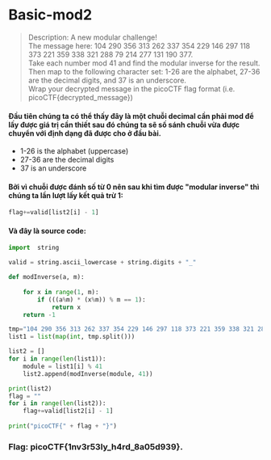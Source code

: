 # Basic-mod2
> Description: A new modular challenge! \
The message here: 104 290 356 313 262 337 354 229 146 297 118 373 221 359 338 321 288 79 214 277 131 190 377.\
Take each number mod 41 and find the modular inverse for the result. Then map to the following character set: 1-26 are the alphabet, 27-36 are the decimal digits, and 37 is an underscore. \
Wrap your decrypted message in the picoCTF flag format (i.e. picoCTF{decrypted_message})


#### Đầu tiên chúng ta có thể thấy đây là một chuỗi decimal cần phải mod để lấy được giá trị cần thiết sau đó chúng ta sẽ số sánh chuỗi vừa được chuyển với định dạng đã được cho ở đầu bài.
* 1-26 is the alphabet (uppercase)
* 27-36 are the decimal digits
* 37 is an underscore

#### Bởi vì chuỗi được đánh số từ 0 nên sau khi tìm được "modular inverse" thì chúng ta lần lượt lấy kết quả trừ 1:
```python
flag+=valid[list2[i] - 1]
```

#### Và đây là source code: 
``` python
import  string

valid = string.ascii_lowercase + string.digits + "_"

def modInverse(a, m):
     
    for x in range(1, m):
        if (((a%m) * (x%m)) % m == 1):
            return x
    return -1

tmp="104 290 356 313 262 337 354 229 146 297 118 373 221 359 338 321 288 79 214 277 131 190 377"
list1 = list(map(int, tmp.split()))

list2 = []
for i in range(len(list1)):
    module = list1[i] % 41
    list2.append(modInverse(module, 41))

print(list2)
flag = ""
for i in range(len(list2)):
    flag+=valid[list2[i] - 1]
    
print("picoCTF{" + flag + "}")
```

### Flag: picoCTF{1nv3r53ly_h4rd_8a05d939}.
